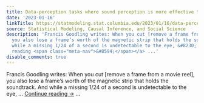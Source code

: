 ```yaml
---
title: Data-perception tasks where sound perception is more effective than sight
date: '2023-01-16'
linkTitle: https://statmodeling.stat.columbia.edu/2023/01/16/data-perception-tasks-where-sound-perception-is-more-effective-than-sight/
source: Statistical Modeling, Causal Inference, and Social Science
description: 'Francis Goodling writes: When you cut [remove a frame from a movie reel],
  you also lose a frame’s worth of the magnetic strip that holds the soundtrack. And
  while a missing 1/24 of a second is undetectable to the eye, &#8230; <a href="https://statmodeling.stat.columbia.edu/2023/01/16/data-perception-tasks-where-sound-perception-is-more-effective-than-sight/">Continue
  reading <span class="meta-nav">&#8594;</span></a> ...'
disable_comments: true
---
```

Francis Goodling writes: When you cut [remove a frame from a movie reel], you also lose a frame’s worth of the magnetic strip that holds the soundtrack. And while a missing 1/24 of a second is undetectable to the eye, &#8230; <a href="https://statmodeling.stat.columbia.edu/2023/01/16/data-perception-tasks-where-sound-perception-is-more-effective-than-sight/">Continue reading <span class="meta-nav">&#8594;</span></a> ...